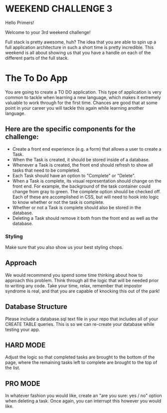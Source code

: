 # WEEKEND CHALLENGE 3

Hello Primers!

Welcome to your 3rd weekend challenge!

Full stack is pretty awesome, huh? The idea that you are able to spin up a full application architecture in such a short time is pretty incredible. This weekend is all about showing us that you have a handle on each of the different parts of the full stack.

# The To Do App

You are going to create a TO DO application. This type of application is very common to tackle when learning a new language, which makes it extremely valuable to work through for the first time. Chances are good that at some point in your career you will tackle this again while learning another language.

## Here are the specific components for the challenge:

* Create a front end experience (e.g. a form) that allows a user to create a Task.
* When the Task is created, it should be stored inside of a database.
* Whenever a Task is created, the front end should refresh to show all tasks that need to be completed.
* Each Task should have an option to "Complete" or "Delete".
* When a Task is complete, its visual representation should change on the front end. For example, the background of the task container could change from gray to green. The complete option should be checked off. Each of these are accomplished in CSS, but will need to hook into logic to know whether or not the task is complete.
* Whether or not a Task is complete should also be stored in the database.
* Deleting a Task should remove it both from the front end as well as the database.

### Styling

Make sure that you also show us your best styling chops.

## Approach

We would recommend you spend some time thinking about how to approach this problem. Think through all the logic that will be needed prior to writing any code. Take your time, relax, remember that impostor syndrome is real, and that you are capable of knocking this out of the park!

## Database Structure

Please include a database.sql text file in your repo that includes all of your CREATE TABLE queries. This is so we can re-create your database while testing your app.

## HARD MODE

Adjust the logic so that completed tasks are brought to the bottom of the page, where the remaining tasks left to complete are brought to the top of the list.

## PRO MODE

In whatever fashion you would like, create an "are you sure: yes / no" option when deleting a task. Once again, you can interrupt this however you would like.